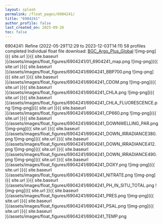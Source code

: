 ```yaml
---
layout: splash
permalink: /float_pages/6904241/
title: "6904241"
author_profile: false
last_created_on: 2025-09-26
toc: false
---
```

 
6904241: Refine (2022-05-29T12:29 to 2023-12-03T14:11)
58 profiles completed
Individual float file download: [BGC_Argo_Plus_Global](https://ftp.soest.hawaii.edu/bgc_argo_plus/Individual_Floats/outliers_removed/6904241_Sprof_processed.nc)
![img-png]({{ site.url }}{{ site.baseurl }}/assets/images/float_figures/6904241/01_6904241_map.png
![img-png]({{ site.url }}{{ site.baseurl }}/assets/images/float_figures/6904241/6904241_BBP700.png
![img-png]({{ site.url }}{{ site.baseurl }}/assets/images/float_figures/6904241/6904241_CDOM.png
![img-png]({{ site.url }}{{ site.baseurl }}/assets/images/float_figures/6904241/6904241_CHLA.png
![img-png]({{ site.url }}{{ site.baseurl }}/assets/images/float_figures/6904241/6904241_CHLA_FLUORESCENCE.png
![img-png]({{ site.url }}{{ site.baseurl }}/assets/images/float_figures/6904241/6904241_CP660.png
![img-png]({{ site.url }}{{ site.baseurl }}/assets/images/float_figures/6904241/6904241_DOWNWELLING_PAR.png
![img-png]({{ site.url }}{{ site.baseurl }}/assets/images/float_figures/6904241/6904241_DOWN_IRRADIANCE380.png
![img-png]({{ site.url }}{{ site.baseurl }}/assets/images/float_figures/6904241/6904241_DOWN_IRRADIANCE412.png
![img-png]({{ site.url }}{{ site.baseurl }}/assets/images/float_figures/6904241/6904241_DOWN_IRRADIANCE490.png
![img-png]({{ site.url }}{{ site.baseurl }}/assets/images/float_figures/6904241/6904241_DOXY.png
![img-png]({{ site.url }}{{ site.baseurl }}/assets/images/float_figures/6904241/6904241_NITRATE.png
![img-png]({{ site.url }}{{ site.baseurl }}/assets/images/float_figures/6904241/6904241_PH_IN_SITU_TOTAL.png
![img-png]({{ site.url }}{{ site.baseurl }}/assets/images/float_figures/6904241/6904241_PRES.png
![img-png]({{ site.url }}{{ site.baseurl }}/assets/images/float_figures/6904241/6904241_PSAL.png
![img-png]({{ site.url }}{{ site.baseurl }}/assets/images/float_figures/6904241/6904241_TEMP.png
